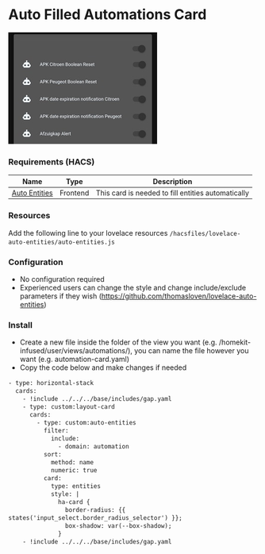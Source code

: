 # Auto Filled Automations Card
![Homekit Infused](../images/automations-card.png)


### Requirements (HACS)
| Name | Type  | Description |
|----------------------------------|-------------|---------------------------------------------------------------------------------------------------------------------------------------------------------------------------------------------------------|
| [Auto Entities](https://github.com/thomasloven/lovelace-auto-entities) | Frontend | This card is needed to fill entities automatically |

### Resources
Add the following line to your lovelace resources
```/hacsfiles/lovelace-auto-entities/auto-entities.js```

### Configuration
- No configuration required 
- Experienced users can change the style and change include/exclude parameters if they wish (https://github.com/thomasloven/lovelace-auto-entities)

### Install
- Create a new file inside the folder of the view you want (e.g. /homekit-infused/user/views/automations/), you can name the file however you want (e.g. automation-card.yaml)
- Copy the code below and make changes if needed

```
- type: horizontal-stack
  cards:
    - !include ../../../base/includes/gap.yaml
    - type: custom:layout-card
      cards:
        - type: custom:auto-entities
          filter:
            include:
              - domain: automation
          sort:
            method: name
            numeric: true
          card:
            type: entities
            style: |
              ha-card {
                border-radius: {{ states('input_select.border_radius_selector') }};
                box-shadow: var(--box-shadow);
              }
    - !include ../../../base/includes/gap.yaml
```
